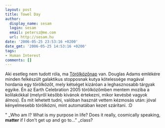 ```yaml
---
layout: post
title: Towel Day
author:
  display_name: sesam
  login: sesam
  email: petersz@me.com
  url: http://sesam.hu
date: '2006-05-25 23:53:16 +0200'
date_gmt: '2006-05-25 14:53:16 +0200'
tags:
- Human Interest
comments: []
---
```


Aki esetleg nem tudott róla, ma [Törölközőnap](http://en.wikipedia.org/wiki/Towel_day) van. Douglas Adams emlékére minden felkészült galaktikus stopposnak kutya kötelessége magával hordania egy törölközőt, mely kétséget kizáróan a leghasznosabb tárgyak egyike. Én az Earth Celebration 2005 törölközőmben mentem moziba a kolilakókkal (melyről később kívánok értekezni, mikor kevésbé vagyok álmos). És mit lehetett tudni, valóban hasznát vettem kézmosás után: jóval kényelmesebb törölközni, mint automatában kezet szárítani. :D

" _Who am I? What is my purpose in life? Does it really, cosmically speaking, **matter** if I don't get up and go to..." _class?
